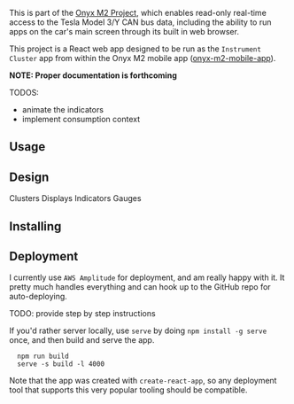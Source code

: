 This is part of the [Onyx M2 Project](https://github.com/onyx-m2), which enables
read-only real-time access to the Tesla Model 3/Y CAN bus data, including the
ability to run apps on the car's main screen through its built in web browser.

This project is a React web app designed to be run as the `Instrument Cluster` app
from within the Onyx M2 mobile app
([onyx-m2-mobile-app](https://github.com/onyx-m2/onyx-m2-mobile-app)).

**NOTE: Proper documentation is forthcoming**

TODOS:
- animate the indicators
- implement consumption context

## Usage

## Design

Clusters
Displays
Indicators
Gauges

## Installing

## Deployment

I currently use `AWS Amplitude` for deployment, and am really happy with it. It pretty
much handles everything and can hook up to the GitHub repo for auto-deploying.

TODO: provide step by step instructions

If you'd rather server locally, use `serve` by doing `npm install -g serve` once, and
then build and serve the app.

```
  npm run build
  serve -s build -l 4000
```

Note that the app was created with `create-react-app`, so any deployment tool that
supports this very popular tooling should be compatible.
